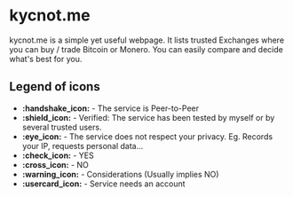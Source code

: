 # kycnot.me
kycnot.me is a simple yet useful webpage. It lists trusted Exchanges where you can buy / trade Bitcoin or Monero. You can easily compare and decide what's best for you.

## Legend of icons
* **:handshake_icon:** - The service is Peer-to-Peer
* **:shield_icon:** - Verified: The service has been tested by myself or by several trusted users.
* **:eye_icon:** - The service does not respect your privacy. Eg. Records your IP, requests personal data...
* **:check_icon:** - YES
* **:cross_icon:** - NO
* **:warning_icon:** - Considerations (Usually implies NO)
* **:usercard_icon:** - Service needs an account
